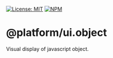 [![License: MIT](https://img.shields.io/badge/License-MIT-blue.svg)](https://opensource.org/licenses/MIT)
[![NPM](https://img.shields.io/npm/v/@platform/ui.object.svg?colorB=blue&style=flat)](https://www.npmjs.com/package/@platform/ui.object)

# @platform/ui.object
Visual display of javascript object.

